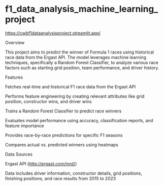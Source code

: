 # f1_data_analysis_machine_learning_project
https://cwbf1dataanalysisproject.streamlit.app/

Overview

This project aims to predict the winner of Formula 1 races using historical race data from the Ergast API. The model leverages machine learning techniques, specifically a Random Forest Classifier, to analyze various race factors such as starting grid position, team performance, and driver history.

Features

Fetches real-time and historical F1 race data from the Ergast API

Performs feature engineering by creating relevant attributes like grid position, constructor wins, and driver wins

Trains a Random Forest Classifier to predict race winners

Evaluates model performance using accuracy, classification reports, and feature importance

Provides race-by-race predictions for specific F1 seasons

Compares actual vs. predicted winners using heatmaps

Data Sources

Ergast API (http://ergast.com/mrd/)

Data includes driver information, constructor details, grid positions, finishing positions, and race results from 2015 to 2023

